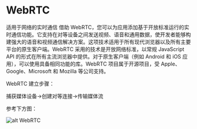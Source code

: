 # WebRTC

适用于网络的实时通信
借助 WebRTC，您可以为应用添加基于开放标准运行的实时通信功能。它支持在对等设备之间发送视频、语音和通用数据，使开发者能够构建强大的语音和视频通信解决方案。这项技术适用于所有现代浏览器以及所有主要平台的原生客户端。WebRTC 采用的技术是开放网络标准，以常规 JavaScript API 的形式在所有主流浏览器中提供。对于原生客户端（例如 Android 和 iOS 应用），可以使用具备相同功能的库。WebRTC 项目属于开源项目，受 Apple、Google、Microsoft 和 Mozilla 等公司支持。

WebRTC 建立步骤：

捕获媒体设备->创建对等连接->传输媒体流

参考下方图：

![alt WebRTC](https://gitee.com/littletow/visit/raw/master/content/images/webrtc.png)
